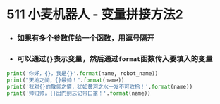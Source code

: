 # 511 小麦机器人 - 变量拼接方法2



- ### 如果有多个参数传给一个函数，用逗号隔开

- ### 可以通过`{}`表示变量，然后通过`format`函数传入要填入的变量



```python
print('你好，{}，我是{}'.format(name, robot_name))
print("天地之间，{}最帅！".format(name))
print('我对{}的敬仰之情，犹如黄河之水一发不可收拾！'.format(name))
print('帅归帅，{}出门别忘记带口罩！'.format(name))
```

